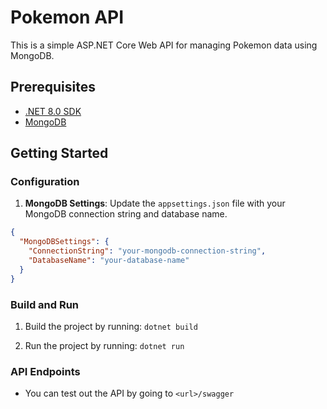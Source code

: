 # Pokemon API

This is a simple ASP.NET Core Web API for managing Pokemon data using MongoDB.

## Prerequisites

- [.NET 8.0 SDK](https://dotnet.microsoft.com/download/dotnet/8.0)
- [MongoDB](https://www.mongodb.com/try/download/community)

## Getting Started

### Configuration

1. **MongoDB Settings**: Update the `appsettings.json` file with your MongoDB connection string and database name.

```json
{
  "MongoDBSettings": {
    "ConnectionString": "your-mongodb-connection-string",
    "DatabaseName": "your-database-name"
  }
}
```

### Build and Run
1. Build the project by running: `dotnet build`

2. Run the project by running: `dotnet run`

### API Endpoints
- You can test out the API by going to `<url>/swagger`

